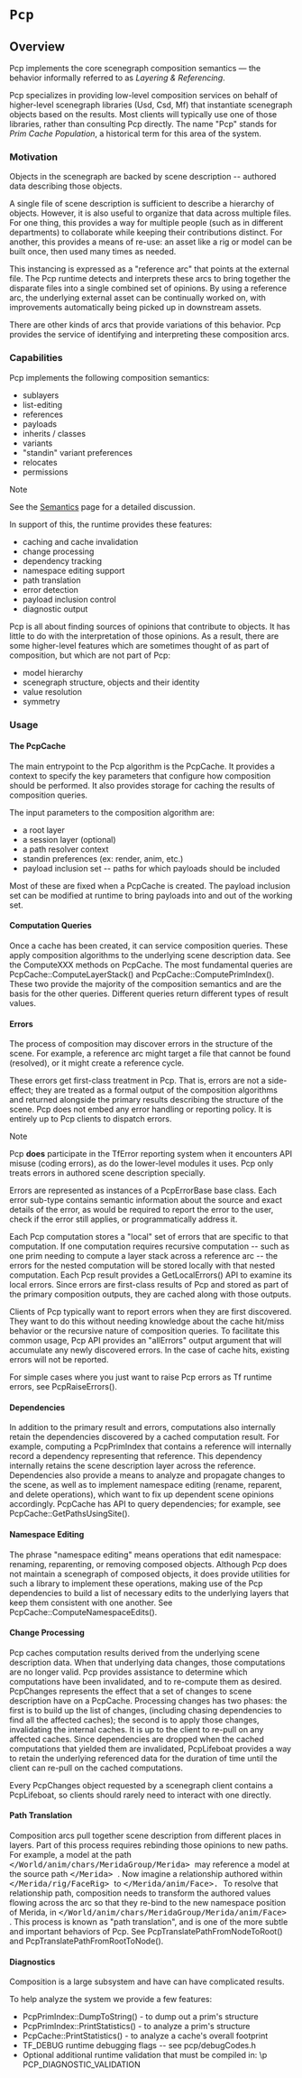 # ``Pcp``

## Overview

Pcp implements the core scenegraph composition semantics &mdash; the
behavior informally referred to as <em>Layering &amp; Referencing</em>.

Pcp specializes in providing low-level composition services on behalf of
higher-level scenegraph libraries (Usd, Csd, Mf) that instantiate scenegraph
objects based on the results. Most clients will typically use one of
those libraries, rather than consulting Pcp directly. The name "Pcp"
stands for <em>Prim Cache Population</em>, a historical term for this
area of the system.

### Motivation

Objects in the scenegraph are backed by scene description -- authored
data describing those objects.

A single file of scene description is sufficient to describe a hierarchy
of objects. However, it is also useful to organize that data across
multiple files. For one thing, this provides a way for multiple people
(such as in different departments) to collaborate while keeping their
contributions distinct. For another, this provides a means of re-use:
an asset like a rig or model can be built once, then used many times as needed.

This instancing is expressed as a "reference arc" that points at the
external file. The Pcp runtime detects and interprets these arcs
to bring together the disparate files into a single combined set of opinions.
By using a reference arc, the underlying external asset can be continually
worked on, with improvements automatically being picked up in downstream
assets.

There are other kinds of arcs that provide variations of this behavior.
Pcp provides the service of identifying and interpreting these composition
arcs.

### Capabilities

Pcp implements the following composition semantics:

- sublayers
- list-editing
- references
- payloads
- inherits / classes
- variants
- "standin" variant preferences
- relocates
- permissions

> [!NOTE]
> See the [Semantics](Pcp/Semantics) page for a detailed discussion.

In support of this, the runtime provides these features:

- caching and cache invalidation
- change processing
- dependency tracking
- namespace editing support
- path translation
- error detection
- payload inclusion control
- diagnostic output

Pcp is all about finding sources of opinions that contribute to objects.
It has little to do with the interpretation of those opinions. As a
result, there are some higher-level features which are sometimes
thought of as part of composition, but which are not part of Pcp:

- model hierarchy
- scenegraph structure, objects and their identity
- value resolution
- symmetry

### Usage

#### The PcpCache

The main entrypoint to the Pcp algorithm is the PcpCache. It provides
a context to specify the key parameters that configure how composition
should be performed. It also provides storage for caching the results
of composition queries.

The input parameters to the composition algorithm are:

- a root layer
- a session layer (optional)
- a path resolver context
- standin preferences (ex: render, anim, etc.)
- payload inclusion set -- paths for which payloads should be included

Most of these are fixed when a PcpCache is created. The payload inclusion set
can be modified at runtime to bring payloads into and out of the working set.

#### Computation Queries

Once a cache has been created, it can service composition queries.
These apply composition algorithms to the underlying scene description
data. See the ComputeXXX methods on PcpCache. The most fundamental queries
are PcpCache::ComputeLayerStack() and PcpCache::ComputePrimIndex().
These two provide the majority of the composition semantics and are the
basis for the other queries. Different queries return different types
of result values.

#### Errors

The process of composition may discover errors in the structure of the
scene. For example, a reference arc might target a file that cannot be
found (resolved), or it might create a reference cycle.

These errors get first-class treatment in Pcp. That is, errors are
not a side-effect; they are treated as a formal output of the composition
algorithms and returned alongside the primary results describing the
structure of the scene. Pcp does not embed any error handling or
reporting policy. It is entirely up to Pcp clients to dispatch errors.

> [!NOTE]
> Pcp **does** participate in the TfError reporting system when it
> encounters API misuse (coding errors), as do the lower-level
> modules it uses. Pcp only treats errors in authored scene description
> specially.

Errors are represented as instances of a PcpErrorBase base class. Each
error sub-type contains semantic information about the source and exact
details of the error, as would be required to report the error to the
user, check if the error still applies, or programmatically address it.

Each Pcp computation stores a "local" set of errors that are specific to
that computation. If one computation requires recursive computation --
such as one prim needing to compute a layer stack across a reference arc
-- the errors for the nested computation will be stored locally with
that nested computation. Each Pcp result provides a GetLocalErrors()
API to examine its local errors. Since errors are first-class results
of Pcp and stored as part of the primary composition outputs, they are
cached along with those outputs.

Clients of Pcp typically want to report errors when they are
first discovered. They want to do this without needing knowledge
about the cache hit/miss behavior or the recursive nature of
composition queries. To facilitate this common usage, Pcp API
provides an "allErrors" output argument that will accumulate any
newly discovered errors. In the case of cache hits, existing errors
will not be reported.

For simple cases where you just want to raise Pcp errors as Tf
runtime errors, see PcpRaiseErrors().

#### Dependencies

In addition to the primary result and errors, computations also internally
retain the dependencies discovered by a cached computation result.
For example, computing a PcpPrimIndex that contains a reference will
internally record a dependency representing that reference. This
dependency internally retains the scene description layer across the
reference. Dependencies also provide a means to analyze and propagate
changes to the scene, as well as to implement namespace editing
(rename, reparent, and delete operations), which want to fix up
dependent scene opinions accordingly. PcpCache has API to query
dependencies; for example, see PcpCache::GetPathsUsingSite().

#### Namespace Editing

The phrase "namespace editing" means operations that edit namespace:
renaming, reparenting, or removing composed objects. Although Pcp
does not maintain a scenegraph of composed objects, it does provide
utilities for such a library to implement these operations, making
use of the Pcp dependencies to build a list of necessary edits to
the underlying layers that keep them consistent with one another.
See PcpCache::ComputeNamespaceEdits().

#### Change Processing

Pcp caches computation results derived from the underlying
scene description data. When that underlying data changes, those
computations are no longer valid. Pcp provides assistance to
determine which computations have been invalidated, and to re-compute
them as desired. PcpChanges represents the effect that a set of changes
to scene description have on a PcpCache. Processing changes has two
phases: the first is to build up the list of changes, (including chasing
dependencies to find all the affected caches); the second is to apply those
changes, invalidating the internal caches. It is up to the client to
re-pull on any affected caches. Since dependencies are dropped when
the cached computations that yielded them are invalidated, PcpLifeboat
provides a way to retain the underlying referenced data for the duration
of time until the client can re-pull on the cached computations.

Every PcpChanges object requested by a scenegraph client contains a
PcpLifeboat, so clients should rarely need to interact with one directly.

#### Path Translation

Composition arcs pull together scene description from different
places in layers. Part of this process requires rebinding those
opinions to new paths. For example, a model at the path
<tt> \</World/anim/chars/MeridaGroup/Merida\> </tt> may reference a model at
the source path <tt> \</Merida\> </tt>. Now imagine a relationship authored
within <tt> \</Merida/rig/FaceRig\> </tt> to <tt> \</Merida/anim/Face\>. </tt> To resolve
that relationship path, composition needs to transform the authored
values flowing across the arc so that they re-bind to the new namespace
position of Merida, in <tt> \</World/anim/chars/MeridaGroup/Merida/anim/Face\> </tt>.
This process is known as "path translation", and is one of the more subtle
and important behaviors of Pcp. See PcpTranslatePathFromNodeToRoot()
and PcpTranslatePathFromRootToNode().

#### Diagnostics

Composition is a large subsystem and have can have complicated results.

To help analyze the system we provide a few features:

- PcpPrimIndex::DumpToString() - to dump out a prim's structure
- PcpPrimIndex::PrintStatistics() - to analyze a prim's structure
- PcpCache::PrintStatistics() - to analyze a cache's overall footprint
- TF_DEBUG runtime debugging flags -- see pcp/debugCodes.h
- Optional additional runtime validation that must be compiled in: \p PCP_DIAGNOSTIC_VALIDATION
